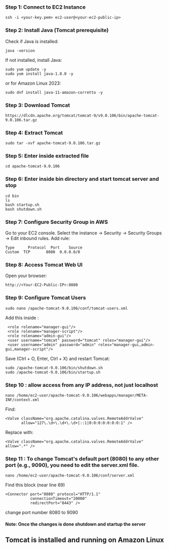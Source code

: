 ### Step 1: Connect to EC2 Instance
```
ssh -i <your-key.pem> ec2-user@<your-ec2-public-ip>
```
### Step 2: Install Java (Tomcat prerequisite)
Check if Java is installed:
```
java -version
```
If not installed, install Java:
```
sudo yum update -y
sudo yum install java-1.8.0 -y
```
or for Amazon Linux 2023:
```
sudo dnf install java-11-amazon-corretto -y
```
### Step 3: Download Tomcat
```
https://dlcdn.apache.org/tomcat/tomcat-9/v9.0.106/bin/apache-tomcat-9.0.106.tar.gz
```
### Step 4: Extract Tomcat
```
sudo tar -xvf apache-tomcat-9.0.106.tar.gz
```
### Step 5: Enter inside extracted file
```
cd apache-tomcat-9.0.106
```
### Step 6: Enter inside bin directory and start tomcat server and stop 
```
cd bin
ls
bash startup.sh
bash shutdown.sh
```
### Step 7: Configure Security Group in AWS
Go to your EC2 console.
Select the instance → Security → Security Groups → Edit inbound rules.
Add rule:
```
Type	  Protocol	Port	Source
Custom	TCP	      8080	0.0.0.0/0
```
### Step 8: Access Tomcat Web UI
Open your browser:
```
http://<Your-EC2-Public-IP>:8080
```
### Step 9: Configure Tomcat Users
```
sudo nano /apache-tomcat-9.0.106/conf/tomcat-users.xml
```
Add this inside <tomcat-users>:
```
 <role rolename="manager-gui"/>
 <role rolename="manager-script"/>
 <role rolename="admin-gui"/>
 <user username="tomcat" password="tomcat" roles="manager-gui"/>
 <user username="admin" password="admin" roles="manager-gui,admin-gui,manager-script"/>
```
Save (Ctrl + O, Enter, Ctrl + X) and restart Tomcat:
```
sudo /apache-tomcat-9.0.106/bin/shutdown.sh
sudo /apache-tomcat-9.0.106/bin/startup.sh
```
### Step 10 : allow access from any IP address, not just localhost
```
nano /home/ec2-user/apache-tomcat-9.0.106/webapps/manager/META-INF/context.xml
```
Find:
```
<Valve className="org.apache.catalina.valves.RemoteAddrValve"
       allow="127\.\d+\.\d+\.\d+|::1|0:0:0:0:0:0:0:1" />
```
Replace with:
```
<Valve className="org.apache.catalina.valves.RemoteAddrValve" allow=".*" />
```

### Step 11 : To change Tomcat's default port (8080) to any other port (e.g., 9090), you need to edit the server.xml file.
```
nano /home/ec2-user/apache-tomcat-9.0.106/conf/server.xml
```
Find this block (near line 69)
```
<Connector port="8080" protocol="HTTP/1.1"
           connectionTimeout="20000"
           redirectPort="8443" />
```
change port number 8080 to 9090
#### Note: Once the changes is done shutdown and startup the server
## Tomcat is installed and running on Amazon Linux


